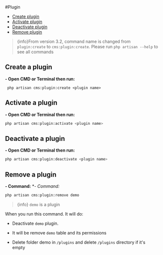 #Plugin

- [Create plugin](#create-plugin)
- [Activate plugin](#activate-plugin)
- [Deactivate plugin](#deactivate-plugin)
- [Remove plugin](#remove-plugin)

> {info}From version 3.2, command name is changed from `plugin:create` to `cms:plugin:create`. Please run `php artisan --help` to see all commands

<a name="create-plugin"></a>
## Create a plugin
**- Open CMD or Terminal then run:**

     php artisan cms:plugin:create <plugin name>

<a name="activate-plugin"></a>
## Activate a plugin
**- Open CMD or Terminal then run:**

```bash
php artisan cms:plugin:activate <plugin name>
```

<a name="deactivate-plugin"></a>
## Deactivate a plugin
**- Open CMD or Terminal then run:**

```bash
php artisan cms:plugin:deactivate <plugin name>
```
     
<a name="remove-plugin"></a>
## Remove a plugin
**- Command:**
**- Command:*

```bash
php artisan cms:plugin:remove demo
```

> {info} `demo` is a plugin

When you run this command. It will do:

+ Deactivate `demo` plugin.

+ It will be remove `demo` table and its permissions

+ Delete folder demo in `/plugins` and delete `/plugins` directory if it's empty
